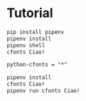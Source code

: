 # Tutorial

```sh
pip install pipenv
pipenv install
pipenv shell
cfonts Ciao!
```

```txt
python-cfonts = "*"
```

```sh
pipenv install
cfonts Ciao!
pipenv run cfonts Ciao!
```
